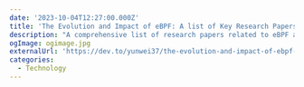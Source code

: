 ```yaml
---
date: '2023-10-04T12:27:00.000Z'
title: 'The Evolution and Impact of eBPF: A list of Key Research Papers from Recent Years'
description: "A comprehensive list of research papers related to eBPF and highlighting eBPF's capabilities in accelerating network processing, enhancing observability, and enabling programmable packet processing"
ogImage: ogimage.jpg
externalUrl: 'https://dev.to/yunwei37/the-evolution-and-impact-of-ebpf-a-list-of-key-research-papers-from-recent-years-2bjl'
categories:
  - Technology
---
```

